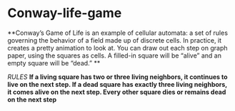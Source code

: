 # Conway-life-game

**Conway’s Game of Life is an example of cellular automata: a set of rules governing the behavior of a field made up of discrete cells. In practice, it creates a pretty animation to look at. You can draw out each step on graph paper, using the squares as cells. A filled-in square will be “alive” and an  empty square will be “dead.” **

*RULES*
**If a living square has two or three living neighbors, it continues to live on the next step. If a dead square has exactly three living neighbors, it comes alive on the next step. Every other square dies or remains dead on the next step**


